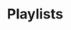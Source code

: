 ---
layout: playlists
title: Playlists
permalink: /playlists
page_excerpt_overload: Playlists of music I enjoy.
---